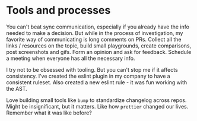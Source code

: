# Tools and processes

You can't beat sync communication, especially if you already have the info needed to make a decision.
But while in the process of investigation, my favorite way of communicating is long comments on PRs.
Collect all the links / resources on the topic, build small playgrounds, create comparisons, post screenshots and gifs.
Form an opinion and ask for feedback.
Schedule a meeting when everyone has all the necessary info.

I try not to be obsessed with tooling.
But you can't stop me if it affects consistency.
I've created the eslint plugin in my company to have a consistent ruleset.
Also created a new eslint rule - it was fun working with the AST.

Love building small tools like `bump` to standardize changelog across repos.
Might be insignificant, but it matters.
Like how `prettier` changed our lives.
Remember what it was like before?
